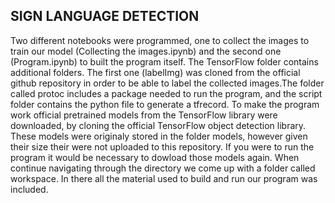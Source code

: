 ## SIGN LANGUAGE DETECTION

Two different notebooks were programmed, one to collect the images to train our model (Collecting the images.ipynb) and the second one (Program.ipynb) to built the program itself.
The TensorFlow folder contains additional folders. The first one (labelImg) was cloned from the official github repository in order to be able to label the collected images.The folder called protoc includes a package needed to run the program, and the script folder contains the python file to generate a tfrecord.
To make the program work official pretrained models from the TensorFlow library were downloaded, by cloning the official TensorFlow object detection library. These models were originaly stored in the folder models, however given their size their were not uploaded to this repository. If you were to run the program it would be necessary to dowload those models again.
When continue navigating through the directory we come up with a folder called workspace. In there all the material used to build and run our program was included.





